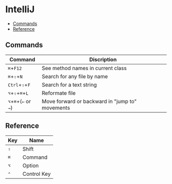 # IntelliJ

<!-- TOC depthFrom:2 -->

- [Commands](#commands)
- [Reference](#reference)

<!-- /TOC -->

## Commands

Command | Discription
--- | ---
`⌘`+`F12` | See method names in current class
`⌘`+`⇧`+`N` | Search for any file by name
`Ctrl`+`⇧`+`F` | Search for a text string
`⌥`+`⇧`+`⌘`+`L` | Reformate file
`⌥`+`⌘`+(`←` or `→`) | Move forward or backward in "jump to" movements

## Reference

Key | Name
--- | ---
`⇧` | Shift
`⌘` | Command
`⌥` | Option
`⌃` | Control Key